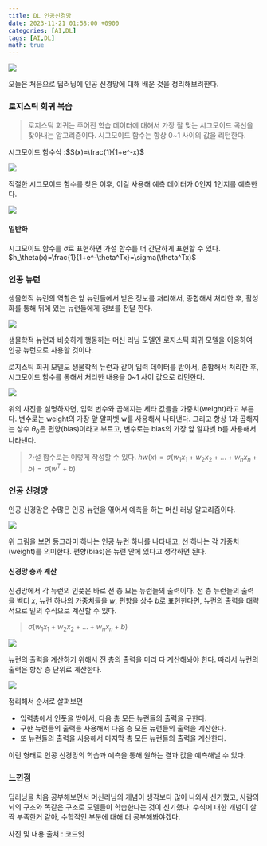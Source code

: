 ```yaml
---
title: DL 인공신경망
date: 2023-11-21 01:58:00 +0900
categories: [AI,DL]
tags: [AI,DL]
math: true
---
```


![](https://velog.velcdn.com/images/acadias12/post/7fe278dd-eda8-449a-8549-1d521e73dafe/image.jpeg)

오늘은 처음으로 딥러닝에 인공 신경망에 대해 배운 것을 정리해보려한다.

### 로지스틱 회귀 복습

> 로지스틱 회귀는 주어진 학습 데이터에 대해서 가장 잘 맞는 시그모이드 곡선을 찾아내는 알고리즘이다. 시그모이드 함수는 항상 0~1 사이의 값을 리턴한다.

시그모이드 함수식 :$S(x)=\frac{1}{1+e^-x}$

![](https://velog.velcdn.com/images/acadias12/post/2339e7a5-74e4-4f7f-aec9-26a16e813e5f/image.png)

적절한 시그모이드 함수를 찾은 이후, 이걸 사용해 예측 데이터가 0인지 1인지를 예측한다.

![](https://velog.velcdn.com/images/acadias12/post/c23aa9d0-5c7e-49c6-9c1d-988fdaf89beb/image.png)


#### 일반화
시그모이드 함수를 $σ$로 표현하면 가설 함수를 더 간단하게 표현할 수 있다.
$h_\theta(x)=\frac{1}{1+e^-\theta^Tx}=\sigma(\theta^Tx)$


### 인공 뉴런

생물학적 뉴런의 역할은 앞 뉴런들에서 받은 정보를 처리해서, 종합해서 처리한 후, 활성화를 통해 뒤에 있는 뉴런들에게 정보를 전달 한다.

![](https://velog.velcdn.com/images/acadias12/post/056aba88-d34b-4fbe-ad36-abe0709ccd3c/image.png)

생물학적 뉴런과 비슷하게 행동하는 머신 러닝 모델인 로지스틱 회귀 모델을 이용하여 인공 뉴런으로 사용할 것이다.

로지스틱 회귀 모델도 생물학적 뉴런과 같이 입력 데이터를 받아서, 종합해서 처리한 후, 시그모이드 함수를 통해서 처리한 내용을 0~1 사이 값으로 리턴한다.

![](https://velog.velcdn.com/images/acadias12/post/fac3d6b3-ee2a-4dc9-a60b-8058565c5623/image.png)

위의 사진을 설명하자면, 입력 변수와 곱해지는 세타 값들을 가중치(weight)라고 부른다. 변수로는 weight의 가장 앞 알파벳 w를 사용해서 나타낸다. 그리고 항상 1과 곱해지는 상수 $\theta_0$은 편향(bias)이라고 부르고, 변수로는 bias의 가장 앞 알파벳 b를 사용해서 나타낸다.

> 가설 함수로는 이렇게 작성할 수 있다.
$hw(x)=\sigma(w_1x_1+w_2x_2+...+w_nx_n+b)=\sigma(w^T+b)$


### 인공 신경망

인공 신경망은 수많은 인공 뉴런을 엮어서 예측을 하는 머신 러닝 알고리즘이다.

![](https://velog.velcdn.com/images/acadias12/post/0133fb4e-fb9b-46b3-99a3-f3f5a65be99e/image.png)

위 그림을 보면 동그라미 하나는 인공 뉴런 하나를 나타내고, 선 하나는 각 가중치(weight)를 의미한다. 편향(bias)은 뉴런 안에 있다고 생각하면 된다.

#### 신경망 층과 계산

신경망에서 각 뉴런의 인풋은 바로 전 층 모든 뉴런들의 출력이다. 전 층 뉴런들의 출력을 벡터 $x$, 뉴런 하나의 가중치들을 $w$, 편향을 상수 $b$로 표현한다면, 뉴런의 출력을 대략적으로 밑의 수식으로 계산할 수 있다.

>$\sigma(w_1x_1+w_2x_2+...+w_nx_n+b)$

![](https://velog.velcdn.com/images/acadias12/post/fd3b4f16-d74c-42d7-947a-8e9658a66409/image.png)

뉴런의 출력을 계산하기 위해서 전 층의 출력을 미리 다 계산해놔야 한다. 따라서 뉴런의 출력은 항상 층 단위로 계산한다.

![](https://velog.velcdn.com/images/acadias12/post/2003ae70-8db7-4da9-a951-1833ad269d5c/image.png)

정리해서 순서로 살펴보면
+ 입력층에서 인풋을 받아서, 다음 층 모든 뉴런들의 출력을 구한다.
+ 구한 뉴런들의 출력을 사용해서 다음 층 모든 뉴런들의 출력을 계산한다.
+ 또 뉴런들의 출력을 사용해서 마지막 층 모든 뉴런들의 출력을 계산한다.

이런 형태로 인공 신경망의 학습과 예측을 통해 원하는 결과 값을 예측해낼 수 있다.

### 느낀점
딥러닝을 처음 공부해보면서 머신러닝의 개념이 생각보다 많이 나와서 신기했고, 사람의 뇌의 구조와 똑같은 구조로 모델들이 학습한다는 것이 신기했다. 수식에 대한 개념이 살짝 부족한거 같아, 수학적인 부분에 대해 더 공부해봐야겠다.

사진 및 내용 출처 : 코드잇